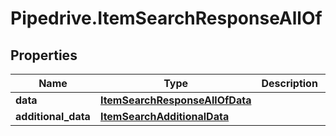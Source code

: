# Pipedrive.ItemSearchResponseAllOf

## Properties

Name | Type | Description | Notes
------------ | ------------- | ------------- | -------------
**data** | [**ItemSearchResponseAllOfData**](ItemSearchResponseAllOfData.md) |  | [optional] 
**additional_data** | [**ItemSearchAdditionalData**](ItemSearchAdditionalData.md) |  | [optional] 


